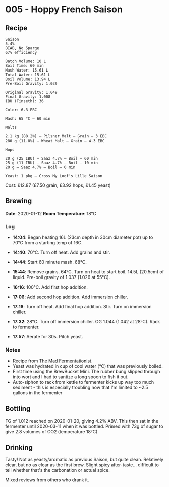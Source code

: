 # 005 - Hoppy French Saison

## Recipe

```
Saison
5.4%
BIAB, No Sparge
67% efficiency

Batch Volume: 10 L
Boil Time: 60 min
Mash Water: 15.61 L
Total Water: 15.61 L
Boil Volume: 13.94 L
Pre-Boil Gravity: 1.039

Original Gravity: 1.049
Final Gravity: 1.008
IBU (Tinseth): 36

Color: 6.3 EBC

Mash: 65 °C — 60 min

Malts

2.1 kg (88.2%) — Pilsner Malt — Grain — 3 EBC
280 g (11.8%) — Wheat Malt — Grain — 4.3 EBC

Hops

20 g (25 IBU) — Saaz 4.7% — Boil — 60 min
25 g (11 IBU) — Saaz 4.7% — Boil — 10 min
20 g — Saaz 4.7% — Boil — 0 min

Yeast: 1 pkg — Cross My Loof's Lille Saison
```

Cost: £12.87 (£7.50 grain, £3.92 hops, £1.45 yeast)

## Brewing

**Date**: 2020-01-12
**Room Temperature**: 18°C

### Log

 - **14:04**: Began heating 16L (23cm depth in 30cm diameter pot) up to 70°C from a starting temp of 16C.
 - **14:40**: 70°C. Turn off heat. Add grains and stir.
 - **14:44**: Start 60 minute mash. 68°C.
 - **15:44**: Remove grains. 64°C. Turn on heat to start boil. 14.5L (20.5cm) of liquid. Pre-boil gravity of 1.037 (1.026 at 55°C).
 - **16:16**: 100°C. Add first hop addition.
 - **17:06**: Add second hop addition. Add immersion chiller.
 - **17:16**: Turn off heat. Add final hop addition. Stir. Turn on immersion chiller.

 - **17:32**: 28°C. Turn off immersion chiller. OG 1.044 (1.042 at 28°C). Rack to fermenter.
 - **17:57**: Aerate for 30s. Pitch yeast.

### Notes

 - Recipe from [The Mad Fermentationist](https://www.themadfermentationist.com/2009/11/hoppy-french-saison.html).
 - Yeast was hydrated in cup of cool water (°C) that was previously boiled.
 - First time using the BrewBucket Mini. The rubber bung slipped through into wort and I had to santize a long spoon to fish it out.
 - Auto-siphon to rack from kettle to fermenter kicks up way too much sediment - this is especially troubling now that I'm limited to ~2.5 gallons in the fermenter

## Bottling

FG of 1.012 reached on 2020-01-20, giving 4.2% ABV. This then sat in the fermenter until 2020-03-11 when it was bottled. Primed with 73g of sugar to give 2.8 volumes of CO2 (temperature 18°C)

## Drinking

Tasty! Not as yeasty/aromatic as previous Saison, but quite clean. Relatively clear, but no as clear as the first brew. Slight spicy after-taste... difficult to tell whether that's the carbonation or actual spice.

Mixed reviews from others who drank it.
